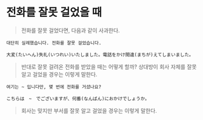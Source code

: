 # 전화를 잘못 걸었을 때

> 전화를 잘못 걸었다면, 다음과 같이 사과한다.

```
대단히 실례했습니다. 전화를 잘못 걸었습니다.

大変(たいへん)失礼(いつれい)いたしました。電話をかけ間違(まちが)えてしまいました。
```

> 반대로 잘못 걸려온 전화를 받았을 때는 어떻게 할까?
> 상대방이 회사 자체를 잘못 알고 걸었을 경우는 이렇게 말한다.

```
여기는 ~ 입니다만, 몇 번에 전화를 거셨나요?

こちらは　~　でございますが、何番(なんばん)におかけでしょうか。
```

> 회사는 맞지만 부서를 잘못 알고 걸었을 경우는 이렇게 말한다.

```

```